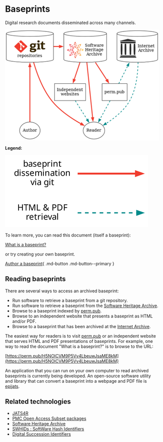 # Baseprints

Digital research documents disseminated across many channels.

![Dissemination](images/dissemination.svg)

**Legend:**

![Legend](images/legend.svg)

To learn more, you can read this document (itself a baseprint):

[What is a baseprint?](https://perm.pub/H5NOlCVM9P5Vv4LbeuwJsaME8kM)

or try creating your own baseprint.

[Author a baseprint](author.md){ .md-button .md-button--primary }


## Reading baseprints

There are several ways to access an archived baseprint:

* Run software to retrieve a baseprint from a git repository.
* Run software to retrieve a baseprint from the [Software Heritage
 Archive](https://archive.softwareheritage.org/).
* Browse to a baseprint indexed by [perm.pub](https://perm.pub).
* Browse to an independent website that presents a baseprint as HTML and/or PDF.
* Browse to a baseprint that has been archived at the [Internet Archive](https://web.archive.org).

The easiest way for readers is to visit [perm.pub](https://perm.pub/) or an independent
website that serves HTML and PDF presentations of baseprints.
For example, one way to read the document "What is a baseprint?" is to
browse to the URL:

[https://perm.pub/H5NOlCVM9P5Vv4LbeuwJsaME8kM](https://perm.pub/H5NOlCVM9P5Vv4LbeuwJsaME8kM)

An application that you can run on your own computer to read archived baseprints is
currently being developed.
An open-source software utility and library that can convert a baseprint into a webpage
and PDF file is [epijats](https://gitlab.com/perm.pub/epijats).


## Related technologies

* [JATS4R](https://jats4r.org/)
* [PMC Open Access Subset packages](https://www.ncbi.nlm.nih.gov/pmc/tools/openftlist/)
* [Software Heritage Archive](https://www.softwareheritage.org/)
* [SWHIDs : SoftWare Hash Identifiers](https://www.swhid.org/)
* [Digital Succession Identifiers](https://perm.pub/ji2STto1mZ3i2BmnGxbkebejKH4)
